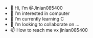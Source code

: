 - 👋 Hi, I’m @Jinian085400
- 👀 I’m interested in computer
- 🌱 I’m currently learning C
- 💞️ I’m looking to collaborate on ...
- 📫 How to reach me vx jinian085400

<!---
Jinian085400/Jinian085400 is a ✨ special ✨ repository because its `README.md` (this file) appears on your GitHub profile.
You can click the Preview link to take a look at your changes.
--->
